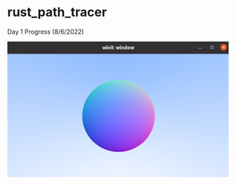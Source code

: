 # rust_path_tracer

Day 1 Progress (8/6/2022)

![ray traced sphere](https://github.com/2020wmarvil/rust_path_tracer/blob/main/progress/PT_Day1.png?raw=true)
